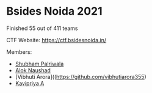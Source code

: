 # Bsides Noida 2021

Finished 55 out of 411 teams

CTF Website: https://ctf.bsidesnoida.in/

Members:
- [Shubham Palriwala](https://github.com/ShubhamPalriwala)
- [Alok Naushad](https://github.com/mintbomb27)
- [Vibhuti Arora]((https://github.com/vibhutiarora355)
- [Kavipriya A](https://github.com/kavxprxya)
